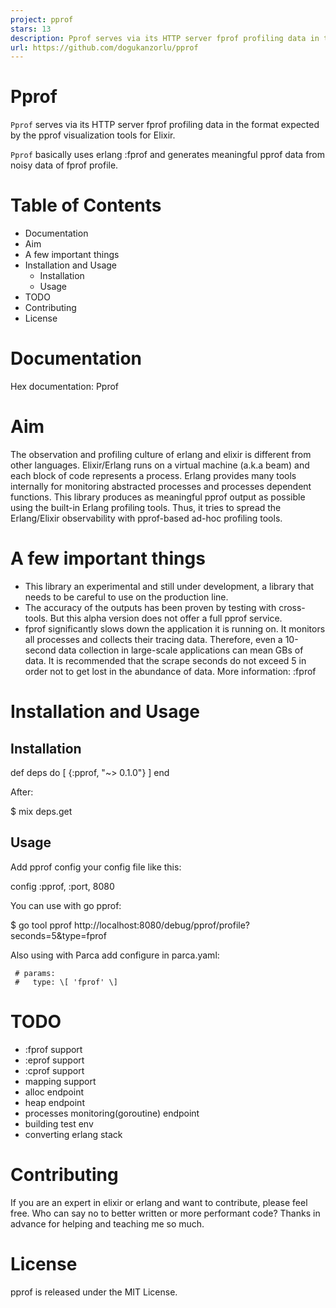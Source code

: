 ```yaml
---
project: pprof
stars: 13
description: Pprof serves via its HTTP server fprof profiling data in the format expected by the pprof visualization tools for Elixir.
url: https://github.com/dogukanzorlu/pprof
---
```


Pprof
=====

`Pprof` serves via its HTTP server fprof profiling data in the format expected by the pprof visualization tools for Elixir.

`Pprof` basically uses erlang :fprof and generates meaningful pprof data from noisy data of fprof profile.

Table of Contents
=================

-   Documentation
-   Aim
-   A few important things
-   Installation and Usage
    -   Installation
    -   Usage
-   TODO
-   Contributing
-   License

Documentation
=============

Hex documentation: Pprof

Aim
===

The observation and profiling culture of erlang and elixir is different from other languages. Elixir/Erlang runs on a virtual machine (a.k.a beam) and each block of code represents a process. Erlang provides many tools internally for monitoring abstracted processes and processes dependent functions. This library produces as meaningful pprof output as possible using the built-in Erlang profiling tools. Thus, it tries to spread the Erlang/Elixir observability with pprof-based ad-hoc profiling tools.

A few important things
======================

-   This library an experimental and still under development, a library that needs to be careful to use on the production line.
-   The accuracy of the outputs has been proven by testing with cross-tools. But this alpha version does not offer a full pprof service.
-   fprof significantly slows down the application it is running on. It monitors all processes and collects their tracing data. Therefore, even a 10-second data collection in large-scale applications can mean GBs of data. It is recommended that the scrape seconds do not exceed 5 in order not to get lost in the abundance of data. More information: :fprof

Installation and Usage
======================

Installation
------------

 def deps do
  \[
   {:pprof, "~> 0.1.0"}
  \]
 end

After:

  $ mix deps.get

Usage
-----

Add pprof config your config file like this:

  config :pprof, :port, 8080

You can use with go pprof:

  $ go tool pprof http://localhost:8080/debug/pprof/profile?seconds=5&type=fprof

Also using with Parca add configure in parca.yaml:

     # params:
     #   type: \[ 'fprof' \]

TODO
====

-   :fprof support
-   :eprof support
-   :cprof support
-   mapping support
-   alloc endpoint
-   heap endpoint
-   processes monitoring(goroutine) endpoint
-   building test env
-   converting erlang stack

Contributing
============

If you are an expert in elixir or erlang and want to contribute, please feel free. Who can say no to better written or more performant code? Thanks in advance for helping and teaching me so much.

License
=======

pprof is released under the MIT License.
